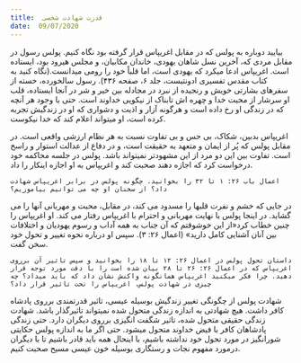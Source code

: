 ```yaml
---
title:  قدرت شهادت شخصی
date:  09/07/2020
---
```


بیایید دوباره به پولس که در مقابل اغریپاس قرار گرفته بود نگاه کنیم. پولس رسول در مقابل مردی که، آخرین نسل شاهان یهودی، خاندان مکابیان، و مجلس هیرود بود، ایستاده است. اغریپاس ادعا میکرد که یهودی است، اما قلباً خود را رومی میدانست.(نگاه کنید به کتاب مقدس تفسیری ادونتیست، جلد ۶، صفحه ۴۳۶). رسول سالخورده، خسته از سفرهای بشارتی خویش و رنجیده از نبرد در مجادله بین خیر و شر در آنجا ایستاده، قلب او سرشار از محبت خدا و چهره اش تابناک از نیکویی خداوند است. حتی با وجود هر آنچه که در زندگی او رخ داده است و هرگونه آزار و اذیت و دشواری که او در زندگیش تجربه کرده است، او میتواند اعلام کند که خدا نیکوست.

اغریپاس بدبین، شکاک، بی حس و بی تفاوت نسبت به هر نظام ارزشی واقعی است. در مقابل پولس که پُر از ایمان و متعهد به حقیقت است، و در دفاع از عدالت استوار و راسخ است. تفاوت بین این دو مرد از این مشهودتر نمیتواند باشد. پولس در جلسه محاکمه خود درخواست کرد که اجازه دهند صحبت کند و اغریپاس به او اجازه اینکار را داد.

`اعمال باب ۲۶: ۱ تا ۳۲ را بخوانید. چگونه پولس در برابر اغریپاس شهادت داد؟ از سخنان او چه می توانیم بیاموزیم؟`

در جایی که خشم و نفرت قلبها را مسدود می کند، در مقابل، محبت و مهربانی آنها را می گشاید. در اینجا پولس با نهایت مهربانی و احترام با اغریپاس رفتار می کند. او اغریپاس را چنین خطاب کرد«از این خوشوقتم که آن جناب به همه آداب و رسوم یهودیان و اختلافات بین آنان آشنایی کامل دارید» (اعمال ۲۶: ۳). سپس او درباره نحوه تغییر و تحول خود سخن گفت.

`داستان تحول پولس در اعمال ۲۶: ۱۲ تا ۱۸ را بخوانید و سپس تاثیر آن برروی اغریپاس که در اعمال ۲۶: ۲۶ تا ۲۸ بیان شده است را با دقت مورد توجه قرار دهید. چرا فکر میکنید اغریپاس همانگونه واکنش نشان داد که باید میداد؟ چه چیزی در شهادت پولس، اغریپاس را تحت تاثیر قرار داد؟`

شهادت پولس از چگونگی تغییر زندگیش بوسیله عیسی، تاثیر قدرتمندی برروی پادشاه کافر داشت. هیچ شهادتی به اندازه زندگی متحول شده نمیتواند تاثیرگذار باشد. شهادت زندگی حقیقی متحول شده، تاثیر شگفت انگیزی برروی دیگران دارد. حتی زندگی پادشاهان کافر با فیض خداوند متحول میشود. حتی اگر ما به اندازه پولس حکایتی شورانگیز در مورد تحول خود نداشته باشیم، با اینحال همه باید قادر باشیم تا با دیگران درمورد مفهوم نجات و رستگاری بوسیله خون عیسی مسیح صحبت کنیم.